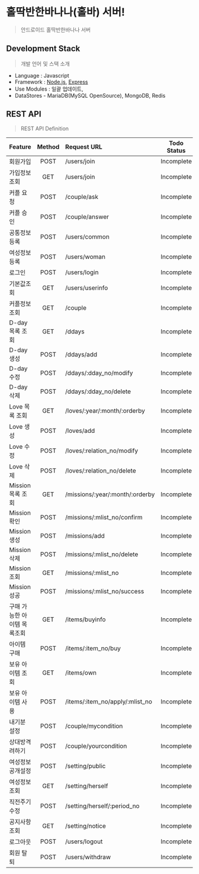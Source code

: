 # 홀딱반한바나나(홀바) 서버!
> 안드로이드 홀딱반한바나나 서버 

## Development Stack
> 개발 언어 및 스택 소개
  
- Language : Javascript
- Framework : [Node.js](https://nodejs.org/), [Express](http://expressjs.com/)	
- Use Modules : 일괄 업데이트,
- DataStores - MariaDB(MySQL OpenSource), MongoDB, Redis

## REST API 
> REST API Definition

| Feature |	Method	| Request URL | Todo Status | Date  |
| :-------------|	:-----:	| :-----------------| :--------: | :--------: |
| 회원가입 |	POST	| /users/join | Incomplete |   |
| 가입정보 조회 |	GET	| /users/join | Incomplete |   | 
| 커플 요청 |	POST	| /couple/ask | Incomplete |   |
| 커플 승인 |	POST	| /couple/answer | Incomplete |   |
| 공통정보 등록 |	POST	| /users/common | Incomplete |   |
| 여성정보 등록 |	POST	| /users/woman | Incomplete |   |
| 로그인 |	POST	| /users/login | Incomplete |   |
| 기본값조회 |	GET	| /users/userinfo | Incomplete |   |
| 커플정보 조회 |	GET	| /couple | Incomplete |   |
| D-day 목록 조회 |	GET	| /ddays | Incomplete |   |
| D-day 생성 |	POST	| /ddays/add | Incomplete |   |
| D-day 수정 |	POST	| /ddays/:dday_no/modify | Incomplete |   |
| D-day 삭제 |	POST	| /ddays/:dday_no/delete | Incomplete |   |
| Love 목록 조회 |	GET	| /loves/:year/:month/:orderby | Incomplete |   |
| Love 생성 |	POST	| /loves/add | Incomplete |   |
| Love 수정 |	POST	| /loves/:relation_no/modify | Incomplete |   |
| Love 삭제 |	POST	| /loves/:relation_no/delete | Incomplete |   |
| Mission 목록 조회 |	GET	| /missions/:year/:month/:orderby | Incomplete |   |
| Mission 확인 |	POST	| /missions/:mlist_no/confirm | Incomplete |   |
| Mission 생성 |	POST	| /missions/add | Incomplete |   |
| Mission 삭제 |	POST	| /missions/:mlist_no/delete | Incomplete |   |
| Mission 조회 |	GET	| /missions/:mlist_no | Incomplete |   |
| Mission 성공 |	POST	| /missions/:mlist_no/success | Incomplete |   |
| 구매 가능한 아이템 목록조회 |	GET	| /items/buyinfo | Incomplete |   |
| 아이템 구매 |	POST	| /items/:item_no/buy | Incomplete |   |
| 보유 아이템 조회 |	GET	| /items/own | Incomplete |   |
| 보유 아이템 사용 |	POST	| /items/:item_no/apply/:mlist_no | Incomplete |   |
| 내기분 설정 |	POST	| /couple/mycondition | Incomplete |   |
| 상대방격려하기 |	POST	| /couple/yourcondition | Incomplete |   |
| 여성정보공개설정 |	POST	| /setting/public | Incomplete |   |
| 여성정보 조회 |	GET	| /setting/herself | Incomplete |   |
| 직전주기수정 |	POST	| /setting/herself/:period_no | Incomplete |   |
| 공지사항 조회 |	GET	| /setting/notice | Incomplete |   |
| 로그아웃 |	POST	| /users/logout | Incomplete |   |
| 회원 탈퇴 |	POST	| /users/withdraw | Incomplete |   |